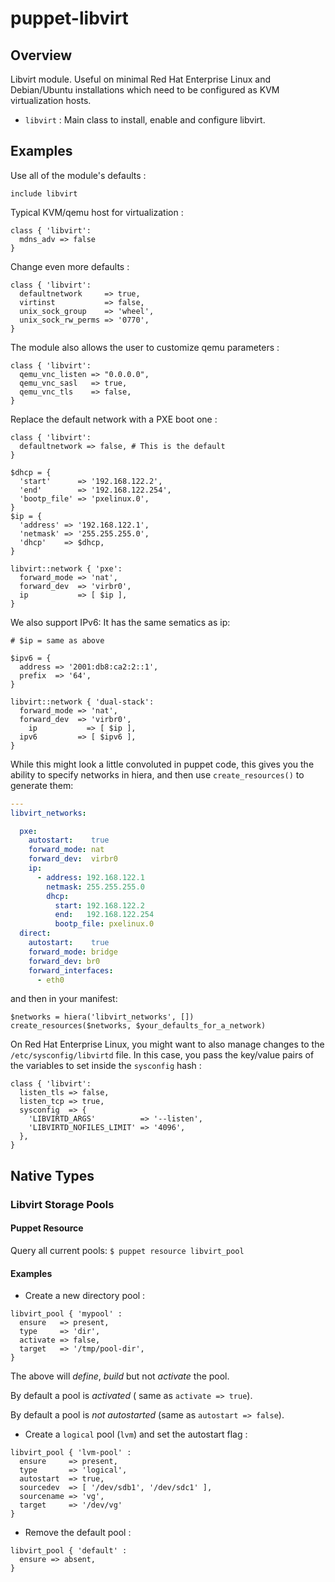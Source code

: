 # puppet-libvirt

## Overview

Libvirt module. Useful on minimal Red Hat Enterprise Linux and Debian/Ubuntu
installations which need to be configured as KVM virtualization hosts.

* `libvirt` : Main class to install, enable and configure libvirt.

## Examples

Use all of the module's defaults :

```puppet
include libvirt
```

Typical KVM/qemu host for virtualization :

```puppet
class { 'libvirt':
  mdns_adv => false
}
```

Change even more defaults :

```puppet
class { 'libvirt':
  defaultnetwork     => true,
  virtinst           => false,
  unix_sock_group    => 'wheel',
  unix_sock_rw_perms => '0770',
}
```

The module also allows the user to customize qemu parameters :

```puppet
class { 'libvirt':
  qemu_vnc_listen => "0.0.0.0",
  qemu_vnc_sasl   => true,
  qemu_vnc_tls    => false,
}
```

Replace the default network with a PXE boot one :

```puppet
class { 'libvirt':
  defaultnetwork => false, # This is the default
}

$dhcp = {
  'start'      => '192.168.122.2',
  'end'        => '192.168.122.254',
  'bootp_file' => 'pxelinux.0',
}
$ip = {
  'address' => '192.168.122.1',
  'netmask' => '255.255.255.0',
  'dhcp'    => $dhcp,
}

libvirt::network { 'pxe':
  forward_mode => 'nat',
  forward_dev  => 'virbr0',
  ip           => [ $ip ],
}
```

We also support IPv6: It has the same sematics as ip:

```puppet
# $ip = same as above

$ipv6 = {
  address => '2001:db8:ca2:2::1',
  prefix  => '64',
}

libvirt::network { 'dual-stack':
  forward_mode => 'nat',
  forward_dev  => 'virbr0',
	ip           => [ $ip ],
  ipv6         => [ $ipv6 ],
}
```

While this might look a little convoluted in puppet code, this gives you the ability to specify networks in hiera, and then use `create_resources()` to  generate them:

```yaml
---
libvirt_networks:

  pxe:
    autostart:    true
    forward_mode: nat
    forward_dev:  virbr0
    ip:
      - address: 192.168.122.1
        netmask: 255.255.255.0
        dhcp:
          start: 192.168.122.2
          end:   192.168.122.254
          bootp_file: pxelinux.0
  direct:
    autostart:    true
    forward_mode: bridge
    forward_dev: br0
    forward_interfaces:
      - eth0
```

and then in your manifest:

```puppet
$networks = hiera('libvirt_networks', [])
create_resources($networks, $your_defaults_for_a_network)
```

On Red Hat Enterprise Linux, you might want to also manage changes to the
`/etc/sysconfig/libvirtd` file. In this case, you pass the key/value pairs
of the variables to set inside the `sysconfig` hash :

```puppet
class { 'libvirt':
  listen_tls => false,
  listen_tcp => true,
  sysconfig  => {
    'LIBVIRTD_ARGS'          => '--listen',
    'LIBVIRTD_NOFILES_LIMIT' => '4096',
  },
}
```

## Native Types

### Libvirt Storage Pools

#### Puppet Resource

Query all current pools: `$ puppet resource libvirt_pool`

#### Examples

* Create a new directory pool  :

```puppet
libvirt_pool { 'mypool' :
  ensure   => present,
  type     => 'dir',
  activate => false,
  target   => '/tmp/pool-dir',
}
```
The above will *define*, *build* but not *activate* the pool.

By default a pool is *activated* ( same as `activate => true`).

By default a pool is *not autostarted* (same as `autostart => false`).



* Create a `logical` pool (`lvm`) and set the autostart flag :

```puppet
libvirt_pool { 'lvm-pool' :
  ensure     => present,
  type       => 'logical',
  autostart  => true,
  sourcedev  => [ '/dev/sdb1', '/dev/sdc1' ],
  sourcename => 'vg',
  target     => '/dev/vg'
}
```

* Remove the default pool :

```puppet
libvirt_pool { 'default' :
  ensure => absent,
}
```
